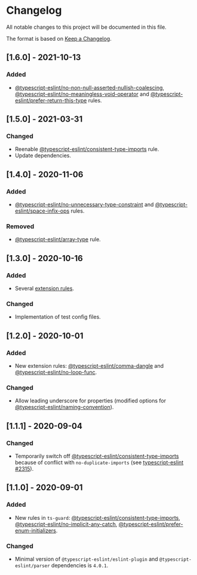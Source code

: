 # Changelog

All notable changes to this project will be documented in this file.

The format is based on [Keep a Changelog](https://keepachangelog.com/en/1.0.0/).

## [1.6.0] - 2021-10-13
### Added
- [@typescript-eslint/no-non-null-asserted-nullish-coalescing](https://github.com/typescript-eslint/typescript-eslint/blob/master/packages/eslint-plugin/docs/rules/no-non-null-asserted-nullish-coalescing.md), [@typescript-eslint/no-meaningless-void-operator](https://github.com/typescript-eslint/typescript-eslint/blob/master/packages/eslint-plugin/docs/rules/no-meaningless-void-operator.md) and [@typescript-eslint/prefer-return-this-type](https://github.com/typescript-eslint/typescript-eslint/blob/master/packages/eslint-plugin/docs/rules/prefer-return-this-type.md) rules.

## [1.5.0] - 2021-03-31
### Changed
- Reenable [@typescript-eslint/consistent-type-imports](https://github.com/typescript-eslint/typescript-eslint/blob/master/packages/eslint-plugin/docs/rules/consistent-type-imports.md) rule.
- Update dependencies.

## [1.4.0] - 2020-11-06
### Added
- [@typescript-eslint/no-unnecessary-type-constraint](https://github.com/typescript-eslint/typescript-eslint/blob/master/packages/eslint-plugin/docs/rules/no-unnecessary-type-constraint.md) and [@typescript-eslint/space-infix-ops](https://github.com/typescript-eslint/typescript-eslint/blob/master/packages/eslint-plugin/docs/rules/space-infix-ops.md) rules.

### Removed
- [@typescript-eslint/array-type](https://github.com/typescript-eslint/typescript-eslint/blob/master/packages/eslint-plugin/docs/rules/array-type.md) rule.

## [1.3.0] - 2020-10-16
### Added
- Several [extension rules](https://github.com/typescript-eslint/typescript-eslint/tree/master/packages/eslint-plugin#extension-rules).

### Changed
- Implementation of test config files.

## [1.2.0] - 2020-10-01
### Added
- New extension rules: [@typescript-eslint/comma-dangle](https://github.com/typescript-eslint/typescript-eslint/blob/master/packages/eslint-plugin/docs/rules/comma-dangle.md) and [@typescript-eslint/no-loop-func](https://github.com/typescript-eslint/typescript-eslint/blob/master/packages/eslint-plugin/docs/rules/no-loop-func.md).

### Changed
- Allow leading underscore for properties (modified options for [@typescript-eslint/naming-convention](https://github.com/typescript-eslint/typescript-eslint/blob/master/packages/eslint-plugin/docs/rules/naming-convention.md)).

## [1.1.1] - 2020-09-04
### Changed
- Temporarily switch off [@typescript-eslint/consistent-type-imports](https://github.com/typescript-eslint/typescript-eslint/blob/master/packages/eslint-plugin/docs/rules/consistent-type-imports.md) because of conflict with `no-duplicate-imports` (see [typescript-eslint #2315](https://github.com/typescript-eslint/typescript-eslint/issues/2315)).

## [1.1.0] - 2020-09-01
### Added
- New rules in `ts-guard`: [@typescript-eslint/consistent-type-imports](https://github.com/typescript-eslint/typescript-eslint/blob/master/packages/eslint-plugin/docs/rules/consistent-type-imports.md),
[@typescript-eslint/no-implicit-any-catch](https://github.com/typescript-eslint/typescript-eslint/blob/master/packages/eslint-plugin/docs/rules/no-implicit-any-catch.md),
[@typescript-eslint/prefer-enum-initializers](https://github.com/typescript-eslint/typescript-eslint/blob/master/packages/eslint-plugin/docs/rules/prefer-enum-initializers.md).

### Changed
- Minimal version of `@typescript-eslint/eslint-plugin` and `@typescript-eslint/parser` dependencies is `4.0.1`.
